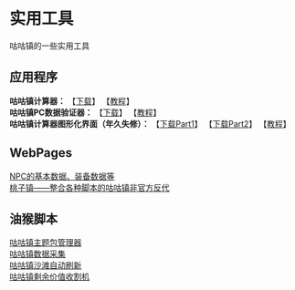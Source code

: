 # 实用工具
咕咕镇的一些实用工具

## 应用程序
**咕咕镇计算器：** 【[下载](src/app/newkf0.4.5.rar)】  【[教程](article/index.md)】   
**咕咕镇PC数据验证器：** 【[下载](src/app/newkfcalc0.1.9.8.rar)】  【[教程](article/index.md)】   
**咕咕镇计算器图形化界面（年久失修）：**  【[下载Part1](src/app/gugui2.22.part1.rar)】 【[下载Part2](src/app/gugui2.22.part2.rar)】  【[教程](article/index.md)】   

## WebPages
[NPC的基本数据、装备数据等](https://hazukikaguya-my.sharepoint.com/:x:/g/personal/hazukikaguya_office_inari_site/EfbRJ5KtOspKjfnbAjkT_0EBS9YAcHEh68-6XLvtCL5PoA?e=RrBvBc)   
[桃子镇——整合各种脚本的咕咕镇非官方反代](https://github.com/HazukiKaguya/GuguTownProxy)   

## 油猴脚本
[咕咕镇主题包管理器](https://greasyfork.org/scripts/450204)   
[咕咕镇数据采集](https://greasyfork.org/scripts/445173)   
[咕咕镇沙滩自动刷新](https://greasyfork.org/scripts/397225)   
[咕咕镇剩余价值收割机](https://greasyfork.org/scripts/408937)
